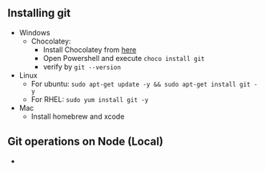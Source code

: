## Installing git
* Windows 
    * Chocolatey: 
        * Install Chocolatey from [here](https://chocolatey.org/install)
        * Open Powershell and execute `choco install git`
        * verify by `git --version`
* Linux
    * For ubuntu: `sudo apt-get update -y && sudo apt-get install git -y`
    * For RHEL: `sudo yum install git -y`
* Mac
    * Install homebrew and xcode

## Git operations on Node (Local)
* 